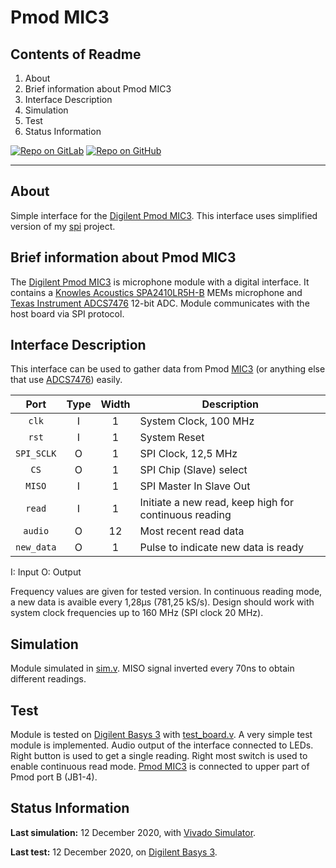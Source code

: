 # Pmod MIC3

## Contents of Readme

1. About
2. Brief information about Pmod MIC3
3. Interface Description
4. Simulation
5. Test
6. Status Information

[![Repo on GitLab](https://img.shields.io/badge/repo-GitLab-6C488A.svg)](https://gitlab.com/suoglu/pmod-mic3)
[![Repo on GitHub](https://img.shields.io/badge/repo-GitHub-3D76C2.svg)](https://github.com/suoglu/Pmod-MIC3)

---

## About

Simple interface for the [Digilent Pmod MIC3](https://reference.digilentinc.com/reference/pmod/pmodmic3/start). This interface uses simplified version of my [spi](../suoglu/spi) project.

## Brief information about Pmod MIC3

The [Digilent Pmod MIC3](https://reference.digilentinc.com/reference/pmod/pmodmic3/start) is microphone module with a digital interface. It contains a [Knowles Acoustics SPA2410LR5H-B](https://reference.digilentinc.com/_media/reference/pmod/pmodmic3/mic3microphone_datasheet.pdf) MEMs microphone and [Texas Instrument ADCS7476](http://www.ti.com/lit/ds/symlink/adcs7476.pdf) 12-bit ADC. Module communicates with the host board via SPI protocol.

## Interface Description

This interface can be used to gather data from Pmod [MIC3](https://reference.digilentinc.com/reference/pmod/pmodmic3/start) (or anything else that use [ADCS7476](http://www.ti.com/lit/ds/symlink/adcs7476.pdf)) easily.

|   Port   | Type | Width |  Description |
| :------: | :----: | :----: | ------ |
|  `clk`   |   I   | 1 | System Clock, 100 MHz |
|  `rst`   |   I   | 1 | System Reset |
|  `SPI_SCLK`   |   O   | 1 | SPI Clock, 12,5 MHz |
|  `CS`   |   O   | 1 | SPI Chip (Slave) select |
|  `MISO`   |   I   | 1 | SPI Master In Slave Out |
|  `read`   |   I   | 1 | Initiate a new read, keep high for continuous reading |
|  `audio`   |   O   | 12 | Most recent read data |
|  `new_data`   |   O   | 1 | Pulse to indicate new data is ready |

I: Input  O: Output

Frequency values are given for tested version. In continuous reading mode, a new data is avaible every 1,28µs (781,25 kS/s). Design should work with system clock frequencies up to 160 MHz (SPI clock 20 MHz).

## Simulation

Module simulated in [sim.v](Simulation/sim.v). MISO signal inverted every 70ns to obtain different readings.

## Test

Module is tested on [Digilent Basys 3](https://reference.digilentinc.com/reference/programmable-logic/basys-3/reference-manual) with [test_board.v](Test/test_board.v). A very simple test module is implemented. Audio output of the interface connected to LEDs. Right button is used to get a single reading. Right most switch is used to enable continuous read mode. [Pmod MIC3](https://reference.digilentinc.com/reference/pmod/pmodmic3/start) is connected to upper part of Pmod port B (JB1-4).

## Status Information

**Last simulation:** 12 December 2020, with [Vivado Simulator](https://www.xilinx.com/products/design-tools/vivado/simulator.html).

**Last test:** 12 December 2020, on [Digilent Basys 3](https://reference.digilentinc.com/reference/programmable-logic/basys-3/reference-manual).
